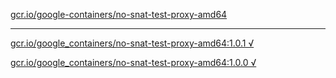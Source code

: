 [gcr.io/google-containers/no-snat-test-proxy-amd64](https://hub.docker.com/r/anjia0532/no-snat-test-proxy-amd64/tags/) 

----
[gcr.io/google_containers/no-snat-test-proxy-amd64:1.0.1 √](https://hub.docker.com/r/anjia0532/no-snat-test-proxy-amd64/tags/)

[gcr.io/google_containers/no-snat-test-proxy-amd64:1.0.0 √](https://hub.docker.com/r/anjia0532/no-snat-test-proxy-amd64/tags/)

